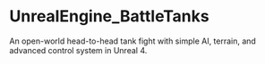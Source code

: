 # UnrealEngine_BattleTanks
An open-world head-to-head tank fight with simple AI, terrain, and advanced control system in Unreal 4.
